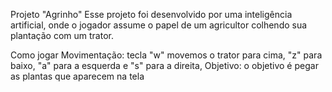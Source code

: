 Projeto "Agrinho"
Esse projeto foi desenvolvido por uma inteligência artificial, onde o jogador assume o papel de um agricultor colhendo sua plantação com um trator.

Como jogar
Movimentação: tecla "w" movemos o trator para cima, "z" para baixo, "a" para a esquerda e "s" para a direita, 
Objetivo: o objetivo é pegar as plantas que aparecem na tela
